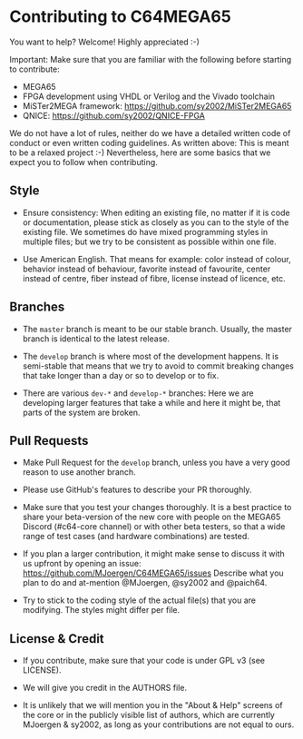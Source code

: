 Contributing to C64MEGA65
==========================

You want to help? Welcome! Highly appreciated :-)

Important: Make sure that you are familiar with the following before starting
to contribute:

* MEGA65
* FPGA development using VHDL or Verilog and the Vivado toolchain
* MiSTer2MEGA framework: https://github.com/sy2002/MiSTer2MEGA65
* QNICE: https://github.com/sy2002/QNICE-FPGA

We do not have a lot of rules, neither do we have a detailed written code of
conduct or even written coding guidelines. As written above: This is meant to
be a relaxed project :-) Nevertheless, here are some basics that we expect you
to follow when contributing.

Style
-----

* Ensure consistency: When editing an existing file, no matter if it is code
  or documentation, please stick as closely as you can to the style of the
  existing file. We sometimes do have mixed programming styles in multiple
  files; but we try to be consistent as possible within one file.
  
* Use American English. That means for example: color instead of colour,
  behavior instead of behaviour, favorite instead of favourite,
  center instead of centre, fiber instead of fibre,
  license instead of licence, etc.

Branches
--------

* The `master` branch is meant to be our stable branch. Usually, the master
  branch is identical to the latest release.

* The `develop` branch is where most of the development happens. It is
  semi-stable that means that we try to avoid to commit breaking changes that
  take longer than a day or so to develop or to fix.

* There are various `dev-*` and `develop-*` branches: Here we are developing
  larger features that take a while and here it might be, that parts of
  the system are broken.

Pull Requests
-------------

* Make Pull Request for the `develop` branch, unless you have a very good
  reason to use another branch.

* Please use GitHub's features to describe your PR thoroughly.

* Make sure that you test your changes thoroughly. It is a best practice
  to share your beta-version of the new core with people on the MEGA65
  Discord (#c64-core channel) or with other beta testers, so that a
  wide range of test cases (and hardware combinations) are tested.

* If you plan a larger contribution, it might make sense to discuss it
  with us upfront by opening an issue:
  https://github.com/MJoergen/C64MEGA65/issues
  Describe what you plan to do and at-mention @MJoergen, @sy2002 and @paich64.

* Try to stick to the coding style of the actual file(s) that you are
  modifying. The styles might differ per file.

License & Credit
----------------

* If you contribute, make sure that your code is under GPL v3 (see LICENSE).

* We will give you credit in the AUTHORS file.

* It is unlikely that we will mention you in the "About & Help" screens of the
  core or in the publicly visible list of authors, which are currently
  MJoergen & sy2002, as long as your contributions are not equal to ours.
